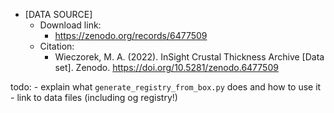 - [DATA SOURCE]
    - Download link:
        - https://zenodo.org/records/6477509
    - Citation:
        - Wieczorek, M. A. (2022). InSight Crustal Thickness Archive [Data set]. Zenodo. https://doi.org/10.5281/zenodo.6477509


todo:
    - explain what `generate_registry_from_box.py` does and how to use it
    - link to data files (including og registry!)
